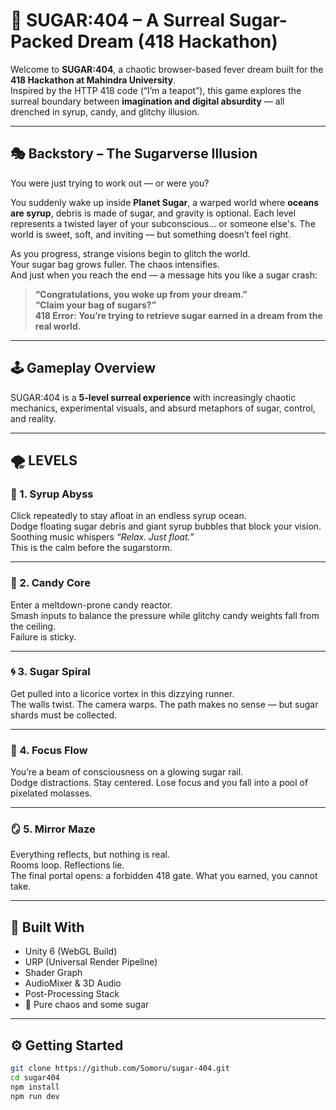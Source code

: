 # 🍭 SUGAR:404 – A Surreal Sugar-Packed Dream (418 Hackathon)

Welcome to **SUGAR:404**, a chaotic browser-based fever dream built for the **418 Hackathon at Mahindra University**.  
Inspired by the HTTP 418 code (“I’m a teapot”), this game explores the surreal boundary between **imagination and digital absurdity** — all drenched in syrup, candy, and glitchy illusion.

---

## 🎭 Backstory – The Sugarverse Illusion

You were just trying to work out — or were you?

You suddenly wake up inside **Planet Sugar**, a warped world where **oceans are syrup**, debris is made of sugar, and gravity is optional. Each level represents a twisted layer of your subconscious… or someone else's. The world is sweet, soft, and inviting — but something doesn’t feel right.

As you progress, strange visions begin to glitch the world.  
Your sugar bag grows fuller. The chaos intensifies.  
And just when you reach the end — a message hits you like a sugar crash:

> **“Congratulations, you woke up from your dream.”**  
> **“Claim your bag of sugars?”**  
> **418 Error: You’re trying to retrieve sugar earned in a dream from the real world.**

---

## 🕹️ Gameplay Overview

SUGAR:404 is a **5-level surreal experience** with increasingly chaotic mechanics, experimental visuals, and absurd metaphors of sugar, control, and reality.

---

## 🌪️ LEVELS

### 🧪 1. Syrup Abyss  
Click repeatedly to stay afloat in an endless syrup ocean.  
Dodge floating sugar debris and giant syrup bubbles that block your vision.  
Soothing music whispers _“Relax. Just float.”_  
This is the calm before the sugarstorm.

---

### 🍬 2. Candy Core  
Enter a meltdown-prone candy reactor.  
Smash inputs to balance the pressure while glitchy candy weights fall from the ceiling.  
Failure is sticky.

---

### 🌀 3. Sugar Spiral  
Get pulled into a licorice vortex in this dizzying runner.  
The walls twist. The camera warps. The path makes no sense — but sugar shards must be collected.

---

### 🧠 4. Focus Flow  
You’re a beam of consciousness on a glowing sugar rail.  
Dodge distractions. Stay centered. Lose focus and you fall into a pool of pixelated molasses.

---

### 🪞 5. Mirror Maze  
Everything reflects, but nothing is real.  
Rooms loop. Reflections lie.  
The final portal opens: a forbidden 418 gate. What you earned, you cannot take.

---

## 🧰 Built With

- Unity 6 (WebGL Build)
- URP (Universal Render Pipeline)
- Shader Graph
- AudioMixer & 3D Audio
- Post-Processing Stack
- 🧪 Pure chaos and some sugar

---

## ⚙️ Getting Started

```bash
git clone https://github.com/Somoru/sugar-404.git
cd sugar404
npm install
npm run dev
